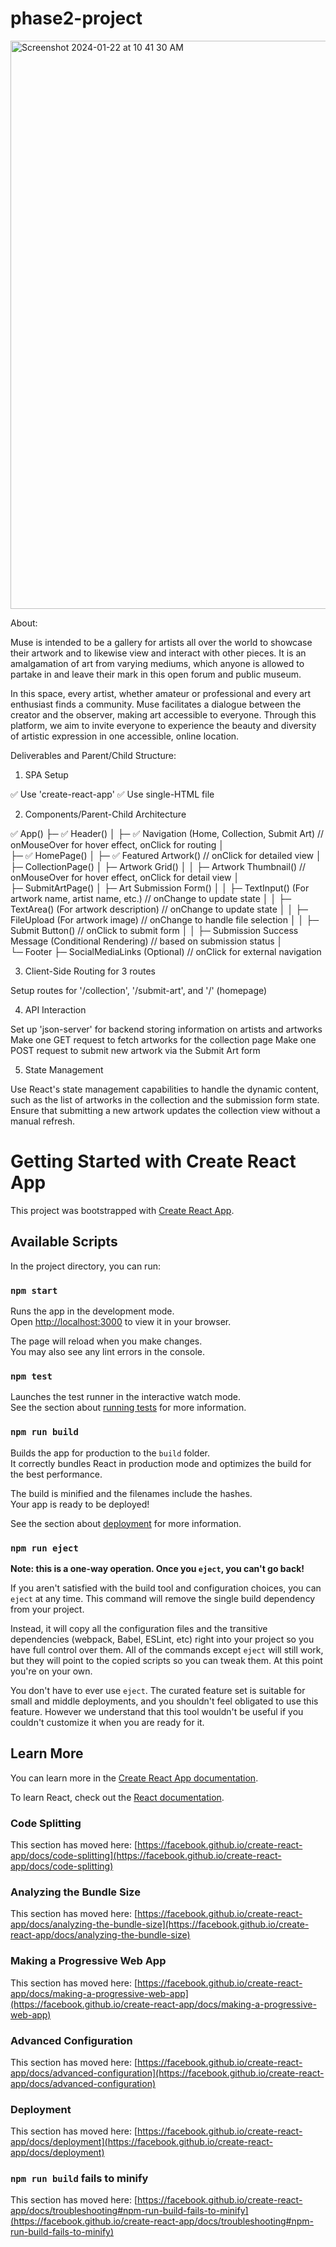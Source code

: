 # phase2-project

<img width="909" alt="Screenshot 2024-01-22 at 10 41 30 AM" src="https://github.com/kcastillo3/phase2-project/assets/134651057/bcac7ae0-1089-4179-a114-2f1ae0708d8c">

About:

Muse is intended to be a gallery for artists all over the world to showcase their artwork and to likewise view and interact with other pieces. It is an amalgamation of art from varying mediums, which anyone is allowed to partake in and leave their mark in this open forum and public museum.

In this space, every artist, whether amateur or professional and every art enthusiast finds a community. Muse facilitates a dialogue between the creator and the observer, making art accessible to everyone. Through this platform, we aim to invite everyone to experience the beauty and diversity of artistic expression in one accessible, online location.

Deliverables and Parent/Child Structure:

1. SPA Setup

✅ Use 'create-react-app' 
✅ Use single-HTML file 

2. Components/Parent-Child Architecture

✅ App()
├─ ✅ Header()
│  ├─ ✅ Navigation (Home, Collection, Submit Art) // onMouseOver for hover effect, onClick for routing
│  
├─ ✅ HomePage()
│  ├─ ✅ Featured Artwork() // onClick for detailed view
│  
├─ CollectionPage()
│  ├─ Artwork Grid()
│  │  ├─ Artwork Thumbnail() // onMouseOver for hover effect, onClick for detail view
│  
├─ SubmitArtPage()
│  ├─ Art Submission Form()
│  │  ├─ TextInput() (For artwork name, artist name, etc.) // onChange to update state
│  │  ├─ TextArea() (For artwork description) // onChange to update state
│  │  ├─ FileUpload (For artwork image) // onChange to handle file selection
│  │  ├─ Submit Button() // onClick to submit form
│  │  ├─ Submission Success Message (Conditional Rendering) // based on submission status
│  
└─ Footer
   ├─ SocialMediaLinks (Optional) // onClick for external navigation

3. Client-Side Routing for 3 routes

Setup routes for '/collection', '/submit-art', and '/' (homepage)

4. API Interaction

Set up 'json-server' for backend storing information on artists and artworks
Make one GET request to fetch artworks for the collection page
Make one POST request to submit new artwork via the Submit Art form

5. State Management

Use React's state management capabilities to handle the dynamic content, such as the list of artworks in the collection and the submission form state. Ensure that submitting a new artwork updates the collection view without a manual refresh.

# Getting Started with Create React App

This project was bootstrapped with [Create React App](https://github.com/facebook/create-react-app).

## Available Scripts

In the project directory, you can run:

### `npm start`

Runs the app in the development mode.\
Open [http://localhost:3000](http://localhost:3000) to view it in your browser.

The page will reload when you make changes.\
You may also see any lint errors in the console.

### `npm test`

Launches the test runner in the interactive watch mode.\
See the section about [running tests](https://facebook.github.io/create-react-app/docs/running-tests) for more information.

### `npm run build`

Builds the app for production to the `build` folder.\
It correctly bundles React in production mode and optimizes the build for the best performance.

The build is minified and the filenames include the hashes.\
Your app is ready to be deployed!

See the section about [deployment](https://facebook.github.io/create-react-app/docs/deployment) for more information.

### `npm run eject`

**Note: this is a one-way operation. Once you `eject`, you can't go back!**

If you aren't satisfied with the build tool and configuration choices, you can `eject` at any time. This command will remove the single build dependency from your project.

Instead, it will copy all the configuration files and the transitive dependencies (webpack, Babel, ESLint, etc) right into your project so you have full control over them. All of the commands except `eject` will still work, but they will point to the copied scripts so you can tweak them. At this point you're on your own.

You don't have to ever use `eject`. The curated feature set is suitable for small and middle deployments, and you shouldn't feel obligated to use this feature. However we understand that this tool wouldn't be useful if you couldn't customize it when you are ready for it.

## Learn More

You can learn more in the [Create React App documentation](https://facebook.github.io/create-react-app/docs/getting-started).

To learn React, check out the [React documentation](https://reactjs.org/).

### Code Splitting

This section has moved here: [https://facebook.github.io/create-react-app/docs/code-splitting](https://facebook.github.io/create-react-app/docs/code-splitting)

### Analyzing the Bundle Size

This section has moved here: [https://facebook.github.io/create-react-app/docs/analyzing-the-bundle-size](https://facebook.github.io/create-react-app/docs/analyzing-the-bundle-size)

### Making a Progressive Web App

This section has moved here: [https://facebook.github.io/create-react-app/docs/making-a-progressive-web-app](https://facebook.github.io/create-react-app/docs/making-a-progressive-web-app)

### Advanced Configuration

This section has moved here: [https://facebook.github.io/create-react-app/docs/advanced-configuration](https://facebook.github.io/create-react-app/docs/advanced-configuration)

### Deployment

This section has moved here: [https://facebook.github.io/create-react-app/docs/deployment](https://facebook.github.io/create-react-app/docs/deployment)

### `npm run build` fails to minify

This section has moved here: [https://facebook.github.io/create-react-app/docs/troubleshooting#npm-run-build-fails-to-minify](https://facebook.github.io/create-react-app/docs/troubleshooting#npm-run-build-fails-to-minify)
